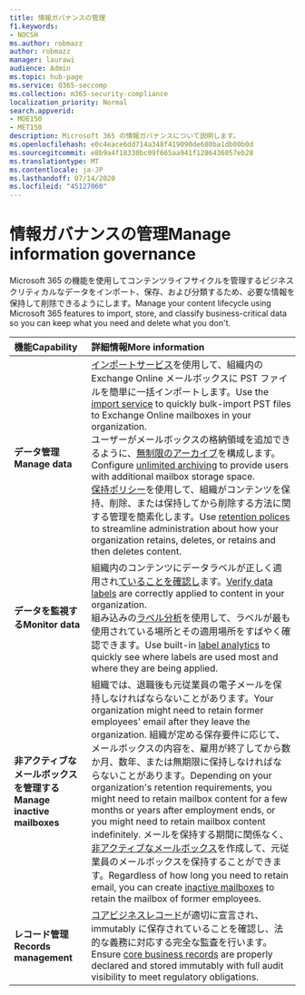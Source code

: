 ```yaml
---
title: 情報ガバナンスの管理
f1.keywords:
- NOCSH
ms.author: robmazz
author: robmazz
manager: laurawi
audience: Admin
ms.topic: hub-page
ms.service: O365-seccomp
ms.collection: m365-security-compliance
localization_priority: Normal
search.appverid:
- MOE150
- MET150
description: Microsoft 365 の情報ガバナンスについて説明します。
ms.openlocfilehash: e0c4eace6dd714a348f419090de680ba1db00b0d
ms.sourcegitcommit: e8b9a4f18330bc09f665aa941f1286436057eb28
ms.translationtype: MT
ms.contentlocale: ja-JP
ms.lasthandoff: 07/14/2020
ms.locfileid: "45127060"
---
```

# <a name="manage-information-governance"></a><span data-ttu-id="fe3bd-103">情報ガバナンスの管理</span><span class="sxs-lookup"><span data-stu-id="fe3bd-103">Manage information governance</span></span>

 <span data-ttu-id="fe3bd-104">Microsoft 365 の機能を使用してコンテンツライフサイクルを管理するビジネスクリティカルなデータをインポート、保存、および分類するため、必要な情報を保持して削除できるようにします。</span><span class="sxs-lookup"><span data-stu-id="fe3bd-104">Manage your content lifecycle using Microsoft 365 features to import, store, and classify business-critical data so you can keep what you need and delete what you don't.</span></span>

|<span data-ttu-id="fe3bd-105">**機能**</span><span class="sxs-lookup"><span data-stu-id="fe3bd-105">**Capability**</span></span>|<span data-ttu-id="fe3bd-106">**詳細情報**</span><span class="sxs-lookup"><span data-stu-id="fe3bd-106">**More information**</span></span>|
|:-----|:-----|
| <span data-ttu-id="fe3bd-107">**データ管理**</span><span class="sxs-lookup"><span data-stu-id="fe3bd-107">**Manage data**</span></span> | <span data-ttu-id="fe3bd-108">[インポートサービス](importing-pst-files-to-office-365.md)を使用して、組織内の Exchange Online メールボックスに PST ファイルを簡単に一括インポートします。</span><span class="sxs-lookup"><span data-stu-id="fe3bd-108">Use the [import service](importing-pst-files-to-office-365.md) to quickly bulk-import PST files to Exchange Online mailboxes in your organization.</span></span> <br> <span data-ttu-id="fe3bd-109">ユーザーがメールボックスの格納領域を追加できるように、[無制限のアーカイブ](unlimited-archiving.md)を構成します。</span><span class="sxs-lookup"><span data-stu-id="fe3bd-109">Configure [unlimited archiving](unlimited-archiving.md) to provide users with additional mailbox storage space.</span></span> <br> <span data-ttu-id="fe3bd-110">[保持ポリシー](retention.md)を使用して、組織がコンテンツを保持、削除、または保持してから削除する方法に関する管理を簡素化します。</span><span class="sxs-lookup"><span data-stu-id="fe3bd-110">Use [retention polices](retention.md) to streamline administration about how your organization retains, deletes, or retains and then deletes content.</span></span> |
| <span data-ttu-id="fe3bd-111">**データを監視する**</span><span class="sxs-lookup"><span data-stu-id="fe3bd-111">**Monitor data**</span></span> | <span data-ttu-id="fe3bd-112">組織内のコンテンツにデータラベルが正しく適用され[ていることを確認し](view-label-activity-for-documents.md)ます。</span><span class="sxs-lookup"><span data-stu-id="fe3bd-112">[Verify data labels](view-label-activity-for-documents.md) are correctly applied to content in your organization.</span></span> <br> <span data-ttu-id="fe3bd-113">組み込みの[ラベル分析](label-analytics.md)を使用して、ラベルが最も使用されている場所とその適用場所をすばやく確認できます。</span><span class="sxs-lookup"><span data-stu-id="fe3bd-113">Use built-in [label analytics](label-analytics.md) to quickly see where labels are used most and where they are being applied.</span></span>|
| <span data-ttu-id="fe3bd-114">**非アクティブなメールボックスを管理する**</span><span class="sxs-lookup"><span data-stu-id="fe3bd-114">**Manage inactive mailboxes**</span></span> | <span data-ttu-id="fe3bd-115">組織では、退職後も元従業員の電子メールを保持しなければならないことがあります。</span><span class="sxs-lookup"><span data-stu-id="fe3bd-115">Your organization might need to retain former employees' email after they leave the organization.</span></span> <span data-ttu-id="fe3bd-116">組織が定める保存要件に応じて、メールボックスの内容を、雇用が終了してから数か月、数年、または無期限に保持しなければならないことがあります。</span><span class="sxs-lookup"><span data-stu-id="fe3bd-116">Depending on your organization's retention requirements, you might need to retain mailbox content for a few months or years after employment ends, or you might need to retain mailbox content indefinitely.</span></span> <span data-ttu-id="fe3bd-117">メールを保持する期間に関係なく、[非アクティブなメールボックス](inactive-mailboxes-in-office-365.md)を作成して、元従業員のメールボックスを保持することができます。</span><span class="sxs-lookup"><span data-stu-id="fe3bd-117">Regardless of how long you need to retain email, you can create [inactive mailboxes](inactive-mailboxes-in-office-365.md) to retain the mailbox of former employees.</span></span>  |
| <span data-ttu-id="fe3bd-118">**レコード管理**</span><span class="sxs-lookup"><span data-stu-id="fe3bd-118">**Records management**</span></span> | <span data-ttu-id="fe3bd-119">[コアビジネスレコード](records-management.md)が適切に宣言され、immutably に保存されていることを確認し、法的な義務に対応する完全な監査を行います。</span><span class="sxs-lookup"><span data-stu-id="fe3bd-119">Ensure [core business records](records-management.md) are properly declared and stored immutably with full audit visibility to meet regulatory obligations.</span></span> |
